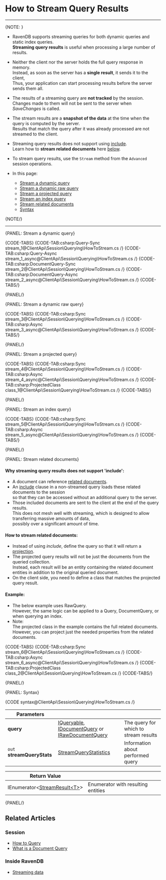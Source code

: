 # How to Stream Query Results

---

{NOTE: }

* RavenDB supports streaming queries for both dynamic queries and static index queries.  
  __Streaming query results__ is useful when processing a large number of results.  

* Neither the client nor the server holds the full query response in memory.   
  Instead, as soon as the server has a __single result__, it sends it to the client,  
  Thus, your application can start processing results before the server sends them all.

* The results of a streaming query are __not tracked__ by the session.  
  Changes made to them will not be sent to the server when _SaveChanges_ is called.

* The stream results are a __snapshot of the data__ at the time when the query is computed by the server.  
  Results that match the query after it was already processed are not streamed to the client.

* Streaming query results does not support using [include](../../../client-api/how-to/handle-document-relationships#includes).  
  Learn how to __stream related documents__ here [below](../../../client-api/session/querying/how-to-stream-query-results#stream-related-documents).  

* To stream query results, use the `Stream` method from the `Advanced` session operations.

* In this page:
    * [Stream a dynamic query](../../../client-api/session/querying/how-to-stream-query-results#stream-a-dynamic-query)
    * [Stream a dynamic raw query](../../../client-api/session/querying/how-to-stream-query-results#stream-a-dynamic-raw-query)
    * [Stream a projected query](../../../client-api/session/querying/how-to-stream-query-results#stream-a-projected-query)
    * [Stream an index query](../../../client-api/session/querying/how-to-stream-query-results#stream-an-index-query)
    * [Stream related documents](../../../client-api/session/querying/how-to-stream-query-results#stream-related-documents)
    * [Syntax](../../../client-api/session/querying/how-to-stream-query-results#syntax)
  
{NOTE/}

---

{PANEL: Stream a dynamic query}

{CODE-TABS}
{CODE-TAB:csharp:Query-Sync stream_1@ClientApi\Session\Querying\HowToStream.cs /}
{CODE-TAB:csharp:Query-Async stream_1_async@ClientApi\Session\Querying\HowToStream.cs /}
{CODE-TAB:csharp:DocumentQuery-Sync stream_2@ClientApi\Session\Querying\HowToStream.cs /}
{CODE-TAB:csharp:DocumentQuery-Async stream_2_async@ClientApi\Session\Querying\HowToStream.cs /}
{CODE-TABS/}

{PANEL/}

{PANEL: Stream a dynamic raw query}

{CODE-TABS}
{CODE-TAB:csharp:Sync stream_3@ClientApi\Session\Querying\HowToStream.cs /}
{CODE-TAB:csharp:Async stream_3_async@ClientApi\Session\Querying\HowToStream.cs /}
{CODE-TABS/}

{PANEL/}

{PANEL: Stream a projected query}

{CODE-TABS}
{CODE-TAB:csharp:Sync stream_4@ClientApi\Session\Querying\HowToStream.cs /}
{CODE-TAB:csharp:Async stream_4_async@ClientApi\Session\Querying\HowToStream.cs /}
{CODE-TAB:csharp:ProjectedClass class_1@ClientApi\Session\Querying\HowToStream.cs /}
{CODE-TABS/}

{PANEL/}

{PANEL: Stream an index query}

{CODE-TABS}
{CODE-TAB:csharp:Sync stream_5@ClientApi\Session\Querying\HowToStream.cs /}
{CODE-TAB:csharp:Async stream_5_async@ClientApi\Session\Querying\HowToStream.cs /}
{CODE-TABS/}

{PANEL/}

{PANEL: Stream related documents}

#### Why streaming query results does not support 'include':

* A document can reference [related documents](../../../indexes/indexing-related-documents#what-are-related-documents).  
* An [include](..) clause in a non-streamed query loads these related documents to the session  
  so that they can be accessed without an additional query to the server.
* Those included documents are sent to the client at the end of the query results.  
  This does not mesh well with streaming, which is designed to allow transferring massive amounts of data,  
  possibly over a significant amount of time.

#### How to stream related documents:

* Instead of using _include_, define the query so that it will return a [projection](../../../indexes/querying/projections).
* The projected query results will not be just the documents from the queried collection.  
  Instead, each result will be an entity containing the related document entities in addition to the original queried document.
* On the client side, you need to define a class that matches the projected query result.

#### Example:

* The below example uses RawQuery.  
  However, the same logic can be applied to a Query, DocumentQuery, or when querying an index.  
* Note:  
  The projected class in the example contains the full related documents.  
  However, you can project just the needed properties from the related documents.

{CODE-TABS}
{CODE-TAB:csharp:Sync stream_6@ClientApi\Session\Querying\HowToStream.cs /}
{CODE-TAB:csharp:Async stream_6_async@ClientApi\Session\Querying\HowToStream.cs /}
{CODE-TAB:csharp:ProjectedClass class_2@ClientApi\Session\Querying\HowToStream.cs /}
{CODE-TABS/}

{PANEL/}

{PANEL: Syntax}

{CODE syntax@ClientApi\Session\Querying\HowToStream.cs /}

| Parameters | | |
| - | - | - |
| **query** | [IQueryable](../../../client-api/session/querying/how-to-query#session.query), [IDocumentQuery](../../../client-api/session/querying/how-to-query#session.advanced.documentquery) or [IRawDocumentQuery](../../../client-api/session/querying/how-to-query#session.advanced.rawquery) | The query for which to stream results |
| `out` **streamQueryStats** | [StreamQueryStatistics](../../../glossary/stream-query-statistics) | Information about performed query |

| Return Value | |
| - | - |
| IEnumerator<[StreamResult&lt;T&gt;](../../../glossary/stream-result)> | Enumerator with resulting entities |

{PANEL/}

## Related Articles

### Session

- [How to Query](../../../client-api/session/querying/how-to-query)
- [What is a Document Query](../../../client-api/session/querying/document-query/what-is-document-query)


### Inside RavenDB

- [Streaming data](https://ravendb.net/learn/inside-ravendb-book/reader/4.0/4-deep-dive-into-the-ravendb-client-api#streaming-data)



